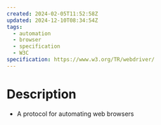 ```yaml
---
created: 2024-02-05T11:52:58Z
updated: 2024-12-10T08:34:54Z
tags:
  - automation
  - browser
  - specification
  - W3C
specification: https://www.w3.org/TR/webdriver/
---
```

# Description
- A protocol for automating web browsers